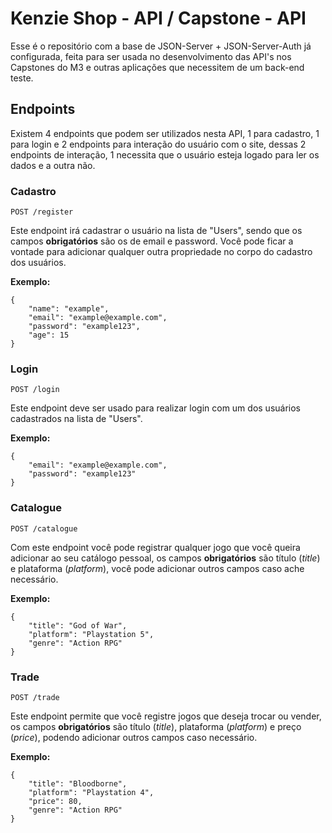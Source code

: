 # Kenzie Shop - API / Capstone - API

Esse é o repositório com a base de JSON-Server + JSON-Server-Auth já configurada, feita para ser usada no desenvolvimento das API's nos Capstones do M3 e outras aplicações que necessitem de um back-end teste.

## Endpoints

Existem 4 endpoints que podem ser utilizados nesta API, 1 para cadastro, 1 para login e 2 endpoints para interação do usuário com o site, dessas 2 endpoints de interação, 1 necessita que o usuário esteja logado para ler os dados e a outra não.

### Cadastro

`POST /register`

Este endpoint irá cadastrar o usuário na lista de "Users", sendo que os campos **obrigatórios** são os de email e password.
Você pode ficar a vontade para adicionar qualquer outra propriedade no corpo do cadastro dos usuários.

**Exemplo:**

```
{
    "name": "example",
    "email": "example@example.com",
    "password": "example123",
    "age": 15
}
```

### Login

`POST /login`

Este endpoint deve ser usado para realizar login com um dos usuários cadastrados na lista de "Users".

**Exemplo:**

```
{
    "email": "example@example.com",
    "password": "example123"
}
```

### Catalogue

`POST /catalogue`

Com este endpoint você pode registrar qualquer jogo que você queira adicionar ao seu catálogo pessoal, os campos **obrigatórios** são título (_title_) e plataforma (_platform_), você pode adicionar outros campos caso ache necessário.

**Exemplo:**

```
{
    "title": "God of War",
    "platform": "Playstation 5",
	"genre": "Action RPG"
}
```

### Trade

`POST /trade`

Este endpoint permite que você registre jogos que deseja trocar ou vender, os campos **obrigatórios** são título (_title_), plataforma (_platform_) e preço (_price_), podendo adicionar outros campos caso necessário.

**Exemplo:**

```
{
    "title": "Bloodborne",
    "platform": "Playstation 4",
    "price": 80,
	"genre": "Action RPG"
}
```
